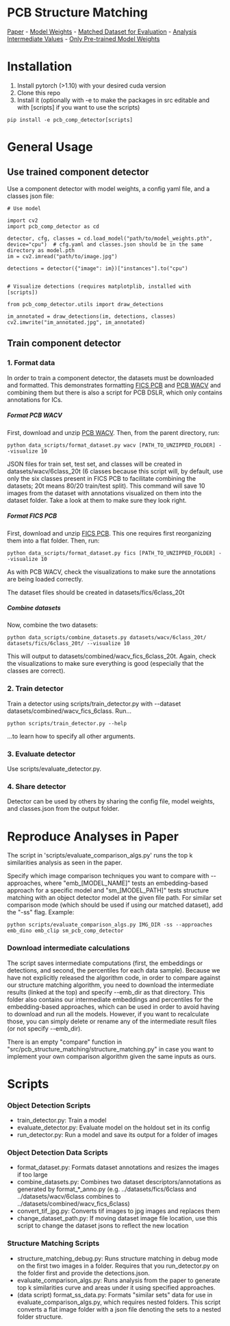 # PCB Structure Matching

[Paper](XXX) - [Model Weights](https://drive.google.com/file/d/1WMV33SLfCNG7BiuwMfSm0KvW-jxkkRAk/view?usp=sharing) - [Matched Dataset for Evaluation](https://drive.google.com/file/d/1h6Wt9YmRpldLmUeDB7fM4U-sZSkQjGbj) - [Analysis Intermediate Values](https://drive.google.com/drive/u/0/folders/1JktWOJz4ewmXGd13wHKGcN-RLbuQ6UJ1) - [Only Pre-trained Model Weights](https://drive.google.com/file/d/1PVZcf-OhmC1n73QuZe2zTB1_LRMwfjtG/view?usp=sharing)



# Installation

1. Install pytorch (>1.10) with your desired cuda version
2. Clone this repo
3. Install it (optionally with -e to make the packages in src editable and with \[scripts\] if you want to use the scripts)
```
pip install -e pcb_comp_detector[scripts]
```


# General Usage

## Use trained component detector

Use a component detector with model weights, a config yaml file, and a classes json file:

```
# Use model

import cv2
import pcb_comp_detector as cd

detector, cfg, classes = cd.load_model("path/to/model_weights.pth", device="cpu")  # cfg.yaml and classes.json should be in the same directory as model.pth
im = cv2.imread("path/to/image.jpg")

detections = detector({"image": im})["instances"].to("cpu")


# Visualize detections (requires matplotplib, installed with [scripts])

from pcb_comp_detector.utils import draw_detections

im_annotated = draw_detections(im, detections, classes)
cv2.imwrite("im_annotated.jpg", im_annotated)
```

## Train component detector

### 1. Format data

In order to train a component detector, the datasets must be downloaded and formatted. This demonstrates formatting [FICS PCB](https://www.trust-hub.org/#/data/pcb-images) and [PCB WACV](https://sites.google.com/view/graph-pcb-detection-wacv19) and combining them but there is also a script for PCB DSLR, which only contains annotations for ICs.

##### Format PCB WACV

First, download and unzip [PCB WACV](https://sites.google.com/view/graph-pcb-detection-wacv19). Then, from the parent directory, run:

```
python data_scripts/format_dataset.py wacv [PATH_TO_UNZIPPED_FOLDER] --visualize 10
```

JSON files for train set, test set, and classes will be created in datasets/wacv/6class_20t (6 classes because this script will, by default, use only the six classes present in FICS PCB to facilitate combining the datasets; 20t means 80/20 train/test split). This command will save 10 images from the dataset with annotations visualized on them into the dataset folder. Take a look at them to make sure they look right.

##### Format FICS PCB

First, download and unzip [FICS PCB](https://www.trust-hub.org/#/data/pcb-images). This one requires first reorganizing them into a flat folder. Then, run:

```
python data_scripts/format_dataset.py fics [PATH_TO_UNZIPPED_FOLDER] --visualize 10
```

As with PCB WACV, check the visualizations to make sure the annotations are being loaded correctly.

The dataset files should be created in datasets/fics/6class_20t

##### Combine datasets

Now, combine the two datasets:

```
python data_scripts/combine_datasets.py datasets/wacv/6class_20t/ datasets/fics/6class_20t/ --visualize 10
```

This will output to datasets/combined/wacv_fics_6class_20t. Again, check the visualizations to make sure everything is good (especially that the classes are correct).


### 2. Train detector

Train a detector using scripts/train_detector.py with --dataset datasets/combined/wacv_fics_6class. Run...

```
python scripts/train_detector.py --help
```

...to learn how to specify all other arguments.

### 3. Evaluate detector

Use scripts/evaluate_detector.py.

### 4. Share detector

Detector can be used by others by sharing the config file, model weights, and classes.json from the output folder.

# Reproduce Analyses in Paper

The script in 'scripts/evaluate_comparison_algs.py' runs the top k similarities analysis as seen in the paper.

Specify which image comparison techniques you want to compare with --approaches, where "emb_\[MODEL_NAME\]" tests an embedding-based approach for a specific model and "sm_\[MODEL_PATH\]" tests structure matching with an object detector model at the given file path. For similar set comparison mode (which should be used if using our matched dataset), add the "-ss" flag. Example:
```
python scripts/evaluate_comparison_algs.py IMG_DIR -ss --approaches emb_dino emb_clip sm_pcb_comp_detector
```

### Download intermediate calculations

The script saves intermediate computations (first, the embeddings or detections, and second, the percentiles for each data sample). Because we have not explicitly released the algorithm code, in order to compare against our structure matching algorithm, you need to download the intermediate results (linked at the top) and specify --emb_dir as that directory. This folder also contains our intermediate embeddings and percentiles for the embedding-based approaches, which can be used in order to avoid having to download and run all the models. However, if you want to recalculate those, you can simply delete or rename any of the intermediate result files (or not specify --emb_dir).

There is an empty "compare" function in "src/pcb_structure_matching/structure_matching.py" in case you want to implement your own comparison algorithm given the same inputs as ours.


# Scripts

### Object Detection Scripts

- train_detector.py: Train a model
- evaluate_detector.py: Evaluate model on the holdout set in its config
- run_detector.py: Run a model and save its output for a folder of images

### Object Detection Data Scripts

- format_dataset.py: Formats dataset annotations and resizes the images if too large
- combine_datasets.py: Combines two dataset descriptors/annotations as generated by format_*_anno.py
  (e.g. ../datasets/fics/6class and ../datasets/wacv/6class combines to ../datasets/combined/wacv_fics_6class)
- convert_tif_jpg.py: Converts tif images to jpg images and replaces them
- change_dataset_path.py: If moving dataset image file location, use this script to change the dataset jsons to reflect the new location

### Structure Matching Scripts

- structure_matching_debug.py: Runs structure matching in debug mode on the first two images in a folder. Requires that you run_detector.py on the folder first and provide the detections.json.
- evaluate_comparison_algs.py: Runs analysis from the paper to generate top k similarities curve and areas under it using specified approaches.
- (data script) format_ss_data.py: Formats "similar sets" data for use in evaluate_comparison_algs.py, which requires nested folders. This script converts a flat image folder with a json file denoting the sets to a nested folder structure.
